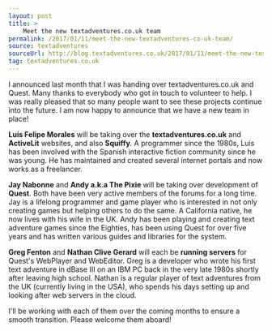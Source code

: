 ```yaml
---
layout: post
title: >
    Meet the new textadventures.co.uk team
permalink: /2017/01/11/meet-the-new-textadventures-co-uk-team/
source: textadventures
sourceUrl: http://blog.textadventures.co.uk/2017/01/11/meet-the-new-textadventures-co-uk-team/
tag: textadventures.co.uk
---
```

I announced last month that I was handing over textadventures.co.uk and Quest. Many thanks to everybody who got in touch to volunteer to help. I was really pleased that so many people want to see these projects continue into the future. I am now happy to announce that we have a new team in place!

<strong>Luis Felipe Morales</strong> will be taking over the <strong>textadventures.co.uk</strong> and <strong>ActiveLit</strong> websites, and also <strong>Squiffy</strong>. A programmer since the 1980s, Luis has been involved with the Spanish interactive fiction community since he was young. He has maintained and created several internet portals and now works as a freelancer.

<strong>Jay Nabonne</strong> and <strong>Andy a.k.a The Pixie</strong> will be taking over development of <strong>Quest</strong>. Both have been very active members of the forums for a long time. Jay is a lifelong programmer and game player who is interested in not only creating games but helping others to do the same. A California native, he now lives with his wife in the UK. Andy has been playing and creating text adventure games since the Eighties, has been using Quest for over five years and has written various guides and libraries for the system.

<strong>Greg Fenton</strong> and <strong>Nathan Clive Gerard</strong> will each be <strong>running servers</strong> for Quest's WebPlayer and WebEditor. Greg is a developer who wrote his first text adventure in dBase III on an IBM PC back in the very late 1980s shortly after leaving high school. Nathan is a regular player of text adventures from the UK (currently living in the USA), who spends his days setting up and looking after web servers in the cloud.

I'll be working with each of them over the coming months to ensure a smooth transition. Please welcome them aboard!